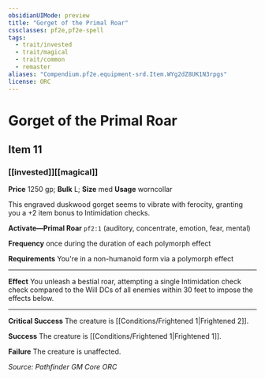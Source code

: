 ```yaml
---
obsidianUIMode: preview
title: "Gorget of the Primal Roar"
cssclasses: pf2e,pf2e-spell
tags:
  - trait/invested
  - trait/magical
  - trait/common
  - remaster
aliases: "Compendium.pf2e.equipment-srd.Item.WYg2dZ8UK1N3rpgs"
license: ORC
---
```

# Gorget of the Primal Roar
## Item 11
### [[invested]][[magical]]


**Price** 1250 gp; 
**Bulk** L; **Size** med
**Usage** worncollar

This engraved duskwood gorget seems to vibrate with ferocity, granting you a +2 item bonus to Intimidation checks.

**Activate—Primal Roar** `pf2:1` (auditory, concentrate, emotion, fear, mental)

**Frequency** once during the duration of each polymorph effect

**Requirements** You're in a non-humanoid form via a polymorph effect

* * *

**Effect** You unleash a bestial roar, attempting a single Intimidation check check compared to the Will DCs of all enemies within 30 feet to impose the effects below.

* * *

**Critical Success** The creature is [[Conditions/Frightened 1|Frightened 2]].

**Success** The creature is [[Conditions/Frightened 1|Frightened 1]].

**Failure** The creature is unaffected.

*Source: Pathfinder GM Core*
*ORC*